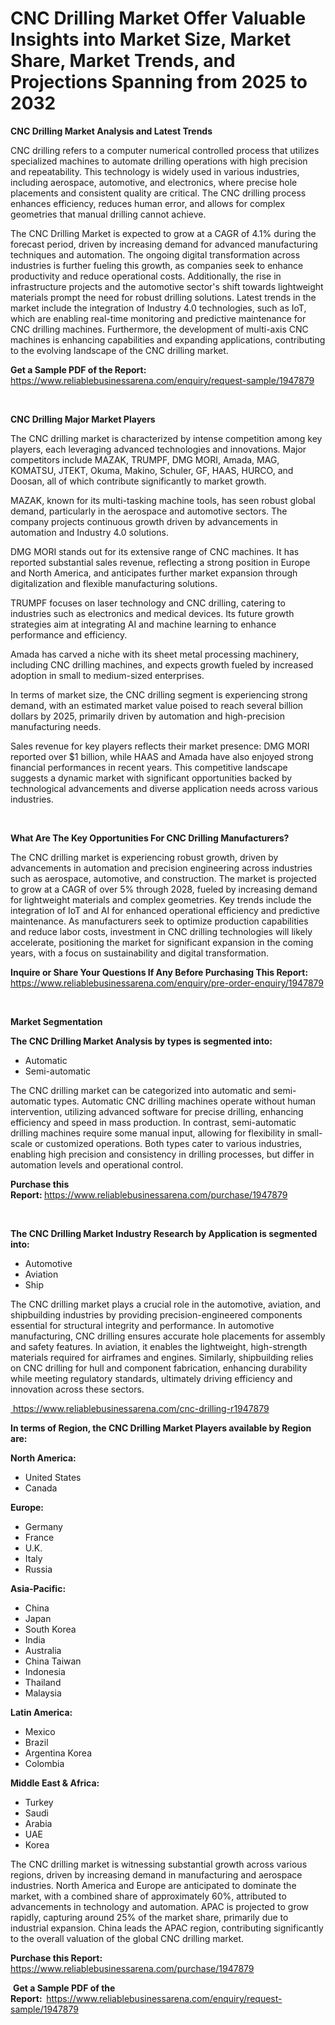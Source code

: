 <p><h1>CNC Drilling Market Offer Valuable Insights into Market Size, Market Share, Market Trends, and Projections Spanning from 2025 to 2032</h1></p><p><strong>CNC Drilling Market Analysis and Latest Trends</strong></p>
<p><p>CNC drilling refers to a computer numerical controlled process that utilizes specialized machines to automate drilling operations with high precision and repeatability. This technology is widely used in various industries, including aerospace, automotive, and electronics, where precise hole placements and consistent quality are critical. The CNC drilling process enhances efficiency, reduces human error, and allows for complex geometries that manual drilling cannot achieve.</p><p>The CNC Drilling Market is expected to grow at a CAGR of 4.1% during the forecast period, driven by increasing demand for advanced manufacturing techniques and automation. The ongoing digital transformation across industries is further fueling this growth, as companies seek to enhance productivity and reduce operational costs. Additionally, the rise in infrastructure projects and the automotive sector's shift towards lightweight materials prompt the need for robust drilling solutions. Latest trends in the market include the integration of Industry 4.0 technologies, such as IoT, which are enabling real-time monitoring and predictive maintenance for CNC drilling machines. Furthermore, the development of multi-axis CNC machines is enhancing capabilities and expanding applications, contributing to the evolving landscape of the CNC drilling market.</p></p>
<p><strong>Get a Sample PDF of the Report:&nbsp;</strong> <a href="https://www.reliablebusinessarena.com/enquiry/request-sample/1947879?utm_campaign=3061&utm_medium=2&utm_source=Github&utm_content=ia&utm_term=16042025&utm_id=cnc-drilling">https://www.reliablebusinessarena.com/enquiry/request-sample/1947879</a></p>
<p>&nbsp;</p>
<p><strong>CNC Drilling Major Market Players</strong></p>
<p><p>The CNC drilling market is characterized by intense competition among key players, each leveraging advanced technologies and innovations. Major competitors include MAZAK, TRUMPF, DMG MORI, Amada, MAG, KOMATSU, JTEKT, Okuma, Makino, Schuler, GF, HAAS, HURCO, and Doosan, all of which contribute significantly to market growth. </p><p>MAZAK, known for its multi-tasking machine tools, has seen robust global demand, particularly in the aerospace and automotive sectors. The company projects continuous growth driven by advancements in automation and Industry 4.0 solutions. </p><p>DMG MORI stands out for its extensive range of CNC machines. It has reported substantial sales revenue, reflecting a strong position in Europe and North America, and anticipates further market expansion through digitalization and flexible manufacturing solutions.</p><p>TRUMPF focuses on laser technology and CNC drilling, catering to industries such as electronics and medical devices. Its future growth strategies aim at integrating AI and machine learning to enhance performance and efficiency.</p><p>Amada has carved a niche with its sheet metal processing machinery, including CNC drilling machines, and expects growth fueled by increased adoption in small to medium-sized enterprises.</p><p>In terms of market size, the CNC drilling segment is experiencing strong demand, with an estimated market value poised to reach several billion dollars by 2025, primarily driven by automation and high-precision manufacturing needs.</p><p>Sales revenue for key players reflects their market presence: DMG MORI reported over $1 billion, while HAAS and Amada have also enjoyed strong financial performances in recent years. This competitive landscape suggests a dynamic market with significant opportunities backed by technological advancements and diverse application needs across various industries.</p></p>
<p>&nbsp;</p>
<p><strong>What Are The Key Opportunities For CNC Drilling Manufacturers?</strong></p>
<p><p>The CNC drilling market is experiencing robust growth, driven by advancements in automation and precision engineering across industries such as aerospace, automotive, and construction. The market is projected to grow at a CAGR of over 5% through 2028, fueled by increasing demand for lightweight materials and complex geometries. Key trends include the integration of IoT and AI for enhanced operational efficiency and predictive maintenance. As manufacturers seek to optimize production capabilities and reduce labor costs, investment in CNC drilling technologies will likely accelerate, positioning the market for significant expansion in the coming years, with a focus on sustainability and digital transformation.</p></p>
<p><strong>Inquire or Share Your Questions If Any Before Purchasing This Report:</strong> <a href="https://www.reliablebusinessarena.com/enquiry/pre-order-enquiry/1947879?utm_campaign=3061&utm_medium=2&utm_source=Github&utm_content=ia&utm_term=16042025&utm_id=cnc-drilling">https://www.reliablebusinessarena.com/enquiry/pre-order-enquiry/1947879</a></p>
<p>&nbsp;</p>
<p><strong>Market Segmentation</strong></p>
<p><strong>The CNC Drilling Market Analysis by types is segmented into:</strong></p>
<p><ul><li>Automatic</li><li>Semi-automatic</li></ul></p>
<p><p>The CNC drilling market can be categorized into automatic and semi-automatic types. Automatic CNC drilling machines operate without human intervention, utilizing advanced software for precise drilling, enhancing efficiency and speed in mass production. In contrast, semi-automatic drilling machines require some manual input, allowing for flexibility in small-scale or customized operations. Both types cater to various industries, enabling high precision and consistency in drilling processes, but differ in automation levels and operational control.</p></p>
<p><strong>Purchase this Report:&nbsp;</strong><a href="https://www.reliablebusinessarena.com/purchase/1947879?utm_campaign=3061&utm_medium=2&utm_source=Github&utm_content=ia&utm_term=16042025&utm_id=cnc-drilling">https://www.reliablebusinessarena.com/purchase/1947879</a></p>
<p>&nbsp;</p>
<p><strong>The CNC Drilling Market Industry Research by Application is segmented into:</strong></p>
<p><ul><li>Automotive</li><li>Aviation</li><li>Ship</li></ul></p>
<p><p>The CNC drilling market plays a crucial role in the automotive, aviation, and shipbuilding industries by providing precision-engineered components essential for structural integrity and performance. In automotive manufacturing, CNC drilling ensures accurate hole placements for assembly and safety features. In aviation, it enables the lightweight, high-strength materials required for airframes and engines. Similarly, shipbuilding relies on CNC drilling for hull and component fabrication, enhancing durability while meeting regulatory standards, ultimately driving efficiency and innovation across these sectors.</p></p>
<p><a href="https://www.reliablebusinessarena.com/cnc-drilling-r1947879?utm_campaign=3061&utm_medium=2&utm_source=Github&utm_content=ia&utm_term=16042025&utm_id=cnc-drilling">&nbsp;https://www.reliablebusinessarena.com/cnc-drilling-r1947879</a></p>
<p><strong>In terms of Region, the CNC Drilling Market Players available by Region are:</strong></p>
<p>
    <p> <strong> North America: </strong>
        <ul>
            <li>United States</li>
            <li>Canada</li>
        </ul>
        </p> 
    <p> <strong> Europe: </strong>
        <ul>
            <li>Germany</li>
            <li>France</li>
            <li>U.K.</li>
            <li>Italy</li>
            <li>Russia</li>
        </ul>
        </p> 
    <p> <strong> Asia-Pacific: </strong>
        <ul>
            <li>China</li>
            <li>Japan</li>
            <li>South Korea</li>
            <li>India</li>
            <li>Australia</li>
            <li>China Taiwan</li>
            <li>Indonesia</li>
            <li>Thailand</li>
            <li>Malaysia</li>
        </ul>
        </p> 
    <p> <strong> Latin America: </strong>
        <ul>
            <li>Mexico</li>
            <li>Brazil</li>
            <li>Argentina Korea</li>
            <li>Colombia</li>
        </ul>
        </p> 
    <p> <strong> Middle East & Africa: </strong>
        <ul>
            <li>Turkey</li>
            <li>Saudi</li>
            <li>Arabia</li>
            <li>UAE</li>
            <li>Korea</li>
        </ul>
    </p>
    </p>
<p><p>The CNC drilling market is witnessing substantial growth across various regions, driven by increasing demand in manufacturing and aerospace industries. North America and Europe are anticipated to dominate the market, with a combined share of approximately 60%, attributed to advancements in technology and automation. APAC is projected to grow rapidly, capturing around 25% of the market share, primarily due to industrial expansion. China leads the APAC region, contributing significantly to the overall valuation of the global CNC drilling market.</p></p>
<p><strong>Purchase this Report: </strong><a href="https://www.reliablebusinessarena.com/purchase/1947879?utm_campaign=3061&utm_medium=2&utm_source=Github&utm_content=ia&utm_term=16042025&utm_id=cnc-drilling">https://www.reliablebusinessarena.com/purchase/1947879</a></p>
<p>&nbsp;<strong>Get a Sample PDF of the Report:&nbsp;&nbsp;</strong><a href="https://www.reliablebusinessarena.com/enquiry/request-sample/1947879?utm_campaign=3061&utm_medium=2&utm_source=Github&utm_content=ia&utm_term=16042025&utm_id=cnc-drilling">https://www.reliablebusinessarena.com/enquiry/request-sample/1947879</a></p>
<p><strong></strong></p>
<p><p></p><p></p><p></p></p>
